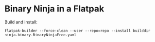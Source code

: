 # Binary Ninja in a Flatpak

Build and install:  
```
flatpak-builder --force-clean --user --repo=repo --install builddir ninja.binary.BinaryNinjaFree.yaml 
```
